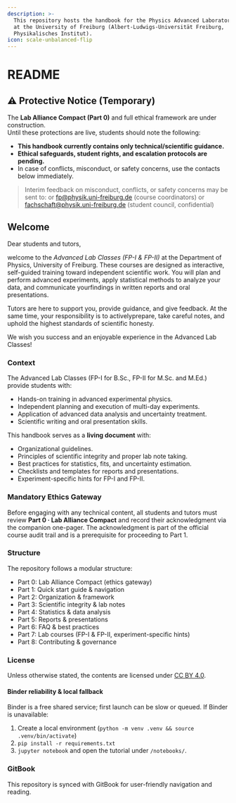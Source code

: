 ```yaml
---
description: >-
  This repository hosts the handbook for the Physics Advanced Laboratory Classes
  at the University of Freiburg (Albert-Ludwigs-Universität Freiburg,
  Physikalisches Institut).
icon: scale-unbalanced-flip
---
```


# README

## ⚠️ Protective Notice (Temporary)

The **Lab Alliance Compact (Part 0)** and full ethical framework are under construction.\
Until these protections are live, students should note the following:

* **This handbook currently contains only technical/scientific guidance.**
* **Ethical safeguards, student rights, and escalation protocols are pending.**
* In case of conflicts, misconduct, or safety concerns, use the contacts below immediately.

> Interim feedback on misconduct, conflicts, or safety concerns may be sent to: or fp@physik.uni-freiburg.de (course coordinators) or fachschaft@physik.uni-freiburg.de (student council, confidential)&#x20;

## Welcome

Dear students and tutors,

welcome to the _Advanced Lab Classes (FP-I & FP-II)_ at the Department of Physics, University of Freiburg. These courses are designed as interactive, self-guided training toward independent scientific work. You will plan and perform advanced experiments, apply statistical methods to analyze your data, and communicate yourfindings in written reports and oral presentations.

Tutors are here to support you, provide guidance, and give feedback. At the same time, your responsibility is to activelyprepare, take careful notes, and uphold the highest standards of scientific honesty.

We wish you success and an enjoyable experience in the Advanced Lab Classes!

### Context

The Advanced Lab Classes (FP-I for B.Sc., FP-II for M.Sc. and M.Ed.) provide students with:

* Hands-on training in advanced experimental physics.
* Independent planning and execution of multi-day experiments.
* Application of advanced data analysis and uncertainty treatment.
* Scientific writing and oral presentation skills.

This handbook serves as a **living document** with:

* Organizational guidelines.
* Principles of scientific integrity and proper lab note taking.
* Best practices for statistics, fits, and uncertainty estimation.
* Checklists and templates for reports and presentations.
* Experiment-specific hints for FP-I and FP-II.

### Mandatory Ethics Gateway

Before engaging with any technical content, all students and tutors must review **Part 0 · Lab Alliance Compact** and record their acknowledgment via the companion one-pager. The acknowledgment is part of the official course audit trail and is a prerequisite for proceeding to Part 1.

### Structure

The repository follows a modular structure:

* Part 0: Lab Alliance Compact (ethics gateway)
* Part 1: Quick start guide & navigation
* Part 2: Organization & framework
* Part 3: Scientific integrity & lab notes
* Part 4: Statistics & data analysis
* Part 5: Reports & presentations
* Part 6: FAQ & best practices
* Part 7: Lab courses (FP-I & FP-II, experiment-specific hints)
* Part 8: Contributing & governance

### License

Unless otherwise stated, the contents are licensed under [CC BY 4.0](https://creativecommons.org/licenses/by/4.0/).

#### Binder reliability & local fallback

Binder is a free shared service; first launch can be slow or queued. If Binder is unavailable:

1. Create a local environment (`python -m venv .venv && source .venv/bin/activate`)
2. `pip install -r requirements.txt`
3. `jupyter notebook` and open the tutorial under `/notebooks/`.

### GitBook

This repository is synced with GitBook for user-friendly navigation and reading.
